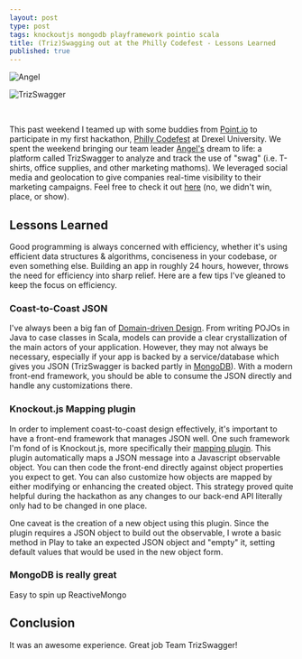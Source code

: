 ```yaml
---
layout: post
type: post
tags: knockoutjs mongodb playframework pointio scala
title: (Triz)Swagging out at the Philly Codefest - Lessons Learned
published: true
---
```


![Angel](https://pbs.twimg.com/media/BhF9CrRIcAASzov.jpg)

![TrizSwagger](https://pbs.twimg.com/media/BhL7wYeIAAAKUpz.jpg)

&#x20;<br>

This past weekend I teamed up with some buddies from [Point.io](http://point.io) to participate in my first hackathon, [Philly Codefest](http://phillycodefest.com/) at Drexel University.  We spent the weekend bringing our team leader [Angel's](https://twitter.com/twrivera) dream to life: a platform called TrizSwagger to analyze and track the use of "swag" (i.e. T-shirts, office supplies, and other marketing mathoms).  We leveraged social media and geolocation to give companies real-time visibility to their marketing campaigns.  Feel free to check it out [here](http://www.trizswagger.com/) (no, we didn't win, place, or show).

## Lessons Learned
Good programming is always concerned with efficiency, whether it's using efficient data structures & algorithms, conciseness in your codebase, or even something else.  Building an app in roughly 24 hours, however, throws the need for efficiency into sharp relief.  Here are a few tips I've gleaned to keep the focus on efficiency.

### Coast-to-Coast JSON
I've always been a big fan of [Domain-driven Design](http://en.wikipedia.org/wiki/Domain-driven_design).  From writing POJOs in Java to case classes in Scala, models can provide a clear crystallization of the main actors of your application.  However, they may not always be necessary, especially if your app is backed by a service/database which gives you JSON (TrizSwagger is backed partly in [MongoDB](http://www.mongodb.com/)).  With a modern front-end framework, you should be able to consume the JSON directly and handle any customizations there.

### Knockout.js Mapping plugin
In order to implement coast-to-coast design effectively, it's important to have a front-end framework that manages JSON well.  One such framework I'm fond of is Knockout.js, more specifically their [mapping plugin](http://knockoutjs.com/documentation/plugins-mapping.html).  This plugin automatically maps a JSON message into a Javascript observable object.  You can then code the front-end directly against object properties you expect to get.  You can also customize how objects are mapped by either modifying or enhancing the created object.  This strategy proved quite helpful during the hackathon as any changes to our back-end API literally only had to be changed in one place.

One caveat is the creation of a new object using this plugin.  Since the plugin requires a JSON object to build out the observable, I wrote a basic method in Play to take an expected JSON object and "empty" it, setting default values that would be used in the new object form.

### MongoDB is really great
Easy to spin up
ReactiveMongo

## Conclusion
It was an awesome experience.  Great job Team TrizSwagger!